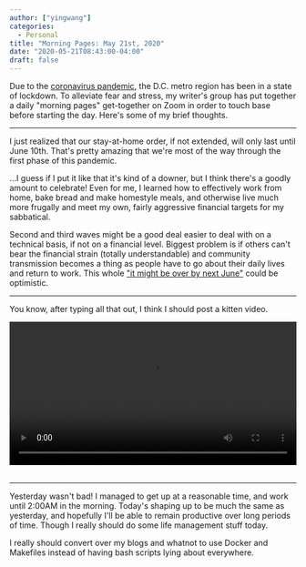 ```yaml
---
author: ["yingwang"]
categories:
  - Personal
title: "Morning Pages: May 21st, 2020"
date: "2020-05-21T08:43:00-04:00"
draft: false
---
```


Due to the [coronavirus
pandemic](https://en.wikipedia.org/wiki/2019-20_coronavirus_pandemic), the D.C.
metro region has been in a state of lockdown. To alleviate fear and stress, my
writer's group has put together a daily "morning pages" get-together on Zoom in
order to touch base before starting the day. Here's some of my brief thoughts.

__________

I just realized that our stay-at-home order, if not extended, will only last
until June 10th. That's pretty amazing that we're most of the way through the
first phase of this pandemic.

...I guess if I put it like that it's kind of a downer, but I think there's a
goodly amount to celebrate! Even for me, I learned how to effectively work from
home, bake bread and make homestyle meals, and otherwise live much more frugally
and meet my own, fairly aggressive financial targets for my sabbatical.

Second and third waves might be a good deal easier to deal with on a technical
basis, if not on a financial level. Biggest problem is if others can't bear the
financial strain (totally understandable) and community transmission becomes a
thing as people have to go about their daily lives and return to work. This
whole ["it might be over by next
June"](https://taskandpurpose.com/news/coronavirus-vaccine-pentagon-memo) could
be optimistic.

__________

You know, after typing all that out, I think I should post a kitten video.

<!-- https://stackoverflow.com/a/26276254 -->
<video style="width: 100%; width: -moz-available; width: -webkit-fill-available; width: fill-available; max-width: 100%;" controls>
    <source src="/video/posts/2020/05/21/morning_pages.mp4" type="video/mp4">
    Your browser does not support HTML5 video.
</video>
<br/>
<br/>

__________

Yesterday wasn't bad! I managed to get up at a reasonable time, and work until
2:00AM in the morning. Today's shaping up to be much the same as yesterday, and
hopefully I'll be able to remain productive over long periods of time. Though I
really should do some life management stuff today.

I really should convert over my blogs and whatnot to use Docker and Makefiles
instead of having bash scripts lying about everywhere.
